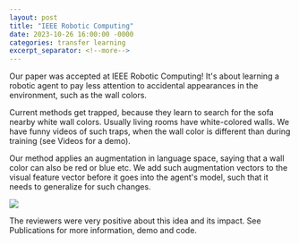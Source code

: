 ```yaml
---
layout: post
title: "IEEE Robotic Computing"
date: 2023-10-26 16:00:00 -0000
categories: transfer learning
excerpt_separator: <!--more-->
---
```


Our paper was accepted at IEEE Robotic Computing! 
It's about learning a robotic agent to pay less attention to accidental appearances in the environment, 
such as the wall colors. 

Current methods get trapped, because they learn to search for the sofa nearby white wall colors. 
Usually living rooms have white-colored walls. 
We have funny videos of such traps, when the wall color is different than during training (see Videos for a demo). 

Our method applies an augmentation in language space, saying that a wall color can also be red or blue etc. 
We add such augmentation vectors to the visual feature vector before it goes into the agent's model, 
such that it needs to generalize for such changes. 

<img src="https://gertjanburghouts.github.io/pictures/ieee_irc_2023.jpg">

The reviewers were very positive about this idea and its impact. 
See Publications for more information, demo and code.

 
